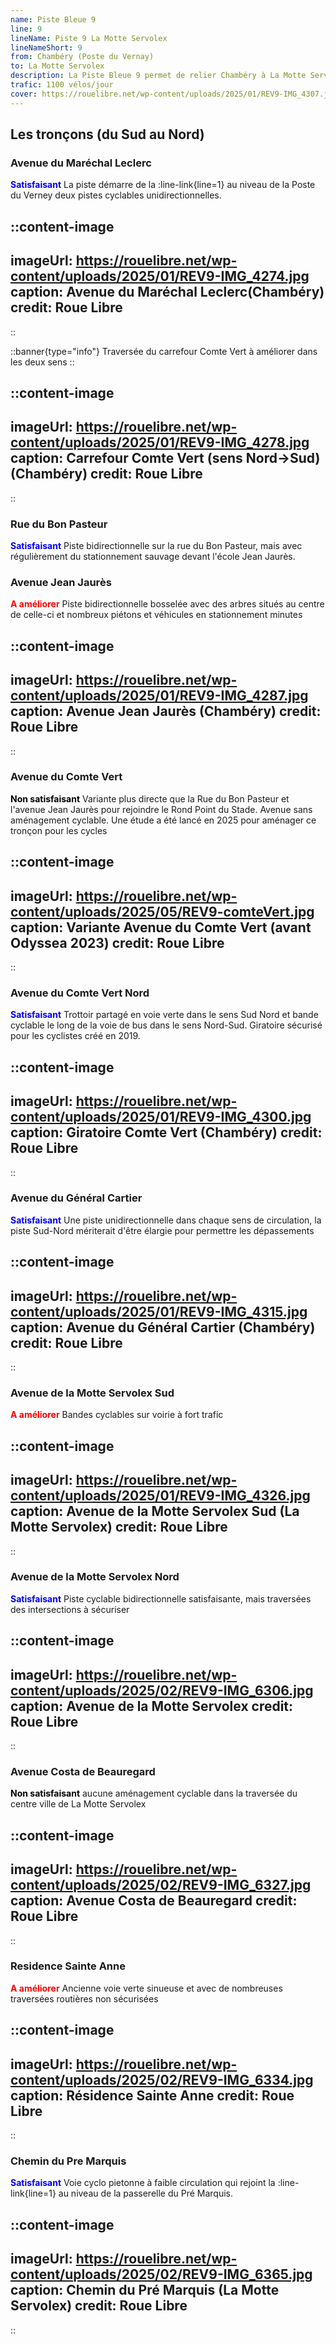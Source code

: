```yaml
---
name: Piste Bleue 9
line: 9
lineName: Piste 9 La Motte Servolex
lineNameShort: 9
from: Chambéry (Poste du Vernay)
to: La Motte Servolex
description: La Piste Bleue 9 permet de relier Chambéry à La Motte Servolex par La Mairie de Bissy et la Croix de Bissy.
trafic: 1100 vélos/jour
cover: https://rouelibre.net/wp-content/uploads/2025/01/REV9-IMG_4307.jpg
---
```


## Les tronçons (du Sud au Nord)

### Avenue du Maréchal Leclerc
<span style="color:blue;font-weight:bold">Satisfaisant</span> La piste démarre de la :line-link{line=1} au niveau de la Poste du Verney deux pistes cyclables unidirectionnelles.

::content-image
---
imageUrl: https://rouelibre.net/wp-content/uploads/2025/01/REV9-IMG_4274.jpg
caption: Avenue du Maréchal Leclerc(Chambéry)
credit: Roue Libre
---
::


::banner{type="info"}
Traversée du carrefour Comte Vert à améliorer dans les deux sens
::

::content-image
---
imageUrl: https://rouelibre.net/wp-content/uploads/2025/01/REV9-IMG_4278.jpg
caption: Carrefour Comte Vert (sens Nord->Sud)(Chambéry)
credit: Roue Libre
---
::

### Rue du Bon Pasteur
<span style="color:blue;font-weight:bold">Satisfaisant</span> Piste bidirectionnelle sur la rue du Bon Pasteur, mais avec régulièrement du stationnement sauvage devant l'école Jean Jaurès.

### Avenue Jean Jaurès
<span style="color:red;font-weight:bold">A améliorer</span> Piste bidirectionnelle bosselée avec des arbres situés au centre de celle-ci et nombreux piétons et véhicules en stationnement minutes

::content-image
---
imageUrl: https://rouelibre.net/wp-content/uploads/2025/01/REV9-IMG_4287.jpg
caption: Avenue Jean Jaurès (Chambéry)
credit: Roue Libre
---
::

### Avenue du Comte Vert
<span style="color:black;font-weight:bold">Non satisfaisant</span> Variante plus directe que la Rue du Bon Pasteur et l'avenue Jean Jaurès pour rejoindre le Rond Point du Stade. Avenue sans aménagement cyclable.
Une étude a été lancé en 2025 pour aménager ce tronçon pour les cycles

::content-image
---
imageUrl: https://rouelibre.net/wp-content/uploads/2025/05/REV9-comteVert.jpg
caption: Variante Avenue du Comte Vert (avant Odyssea 2023)
credit: Roue Libre
---
::

### Avenue du Comte Vert Nord
<span style="color:blue;font-weight:bold">Satisfaisant</span> Trottoir partagé en voie verte dans le sens Sud Nord et bande cyclable le long de la voie de bus dans le sens Nord-Sud. Giratoire sécurisé pour les cyclistes créé en 2019.

::content-image
---
imageUrl: https://rouelibre.net/wp-content/uploads/2025/01/REV9-IMG_4300.jpg
caption: Giratoire Comte Vert (Chambéry)
credit: Roue Libre
---
::

### Avenue du Général Cartier
<span style="color:blue;font-weight:bold">Satisfaisant</span> Une piste unidirectionnelle dans chaque sens de circulation, la piste Sud-Nord mériterait d'être élargie pour permettre les dépassements

::content-image
---
imageUrl: https://rouelibre.net/wp-content/uploads/2025/01/REV9-IMG_4315.jpg
caption: Avenue du Général Cartier (Chambéry)
credit: Roue Libre
---
::

### Avenue de la Motte Servolex Sud
<span style="color:red;font-weight:bold">A améliorer</span> Bandes cyclables sur voirie à fort trafic

::content-image
---
imageUrl: https://rouelibre.net/wp-content/uploads/2025/01/REV9-IMG_4326.jpg
caption: Avenue de la Motte Servolex Sud (La Motte Servolex)
credit: Roue Libre
---
::

### Avenue de la Motte Servolex Nord
<span style="color:blue;font-weight:bold">Satisfaisant</span> Piste cyclable bidirectionnelle satisfaisante, mais traversées des intersections à sécuriser

::content-image
---
imageUrl: https://rouelibre.net/wp-content/uploads/2025/02/REV9-IMG_6306.jpg
caption: Avenue de la Motte Servolex
credit: Roue Libre
---
::

### Avenue Costa de Beauregard
<span style="color:black;font-weight:bold">Non satisfaisant</span> aucune aménagement cyclable dans la traversée du centre ville de La Motte Servolex

::content-image
---
imageUrl: https://rouelibre.net/wp-content/uploads/2025/02/REV9-IMG_6327.jpg
caption: Avenue Costa de Beauregard
credit: Roue Libre
---
::

### Residence Sainte Anne
<span style="color:red;font-weight:bold">A améliorer</span> Ancienne voie verte sinueuse et avec de nombreuses traversées routières non sécurisées

::content-image
---
imageUrl: https://rouelibre.net/wp-content/uploads/2025/02/REV9-IMG_6334.jpg
caption: Résidence Sainte Anne
credit: Roue Libre
---
::

### Chemin du Pre Marquis
<span style="color:blue;font-weight:bold">Satisfaisant</span> Voie cyclo pietonne à faible circulation qui rejoint la :line-link{line=1} au niveau de la passerelle du Pré Marquis.

::content-image
---
imageUrl: https://rouelibre.net/wp-content/uploads/2025/02/REV9-IMG_6365.jpg
caption: Chemin du Pré Marquis (La Motte Servolex)
credit: Roue Libre
---
::